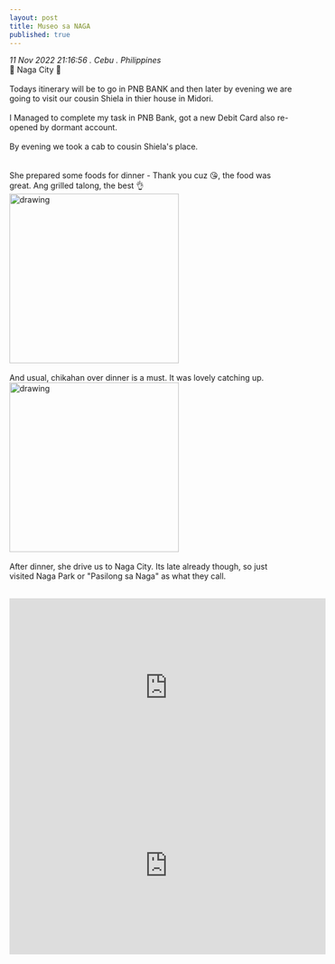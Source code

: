 ```yaml
---
layout: post
title: Museo sa NAGA
published: true
---
```

_11 Nov 2022 21:16:56 . Cebu . Philippines_
<br>
📍 Naga City 📍
<br>
<br>
Todays itinerary will be to go in PNB BANK and then later by evening we are going to visit our cousin Shiela in thier house in Midori.
<br>
<br>
I Managed to complete my task in PNB Bank, got a new Debit Card also re-opened by dormant account.
<br>
<br>
By evening we took a cab to cousin Shiela's place.
<br>
<br>
<br>
She prepared some foods for dinner - Thank you cuz 😘, the food was great. Ang grilled talong, the best 👌
<br>
<img src="https://drive.google.com/uc?export=view&id=1wWwkVMp72Hp_3TIO1X1wc5hAhZi6fwmD" alt="drawing" width="300"/>
<br>
<br>
And usual, chikahan over dinner is a must. It was lovely catching up.
<br>
<img src="https://drive.google.com/uc?export=view&id=1X4BLvmiRZs1jDVuLQAA8acFGduXzZGt6" alt="drawing" width="300"/> 
<br>
<br>
After dinner, she drive us to Naga City. Its late already though, so just visited Naga Park or "Pasilong sa Naga" as what they call.
<br>
<br>
<iframe width="560" height="315"
src="https://www.youtube.com/embed/zZkahqzCduU"
frameborder="0" 
allow="accelerometer; autoplay; encrypted-media; gyroscope; picture-in-picture" 
allowfullscreen></iframe>
<br>
<iframe width="560" height="315"
src="https://www.youtube.com/embed/wsiZjGHE5yE"
frameborder="0" 
allow="accelerometer; autoplay; encrypted-media; gyroscope; picture-in-picture" 
allowfullscreen></iframe>
<br>
<br>


